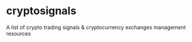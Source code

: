 # cryptosignals
A list of crypto trading signals &amp; cryptocurrency exchanges management resources
